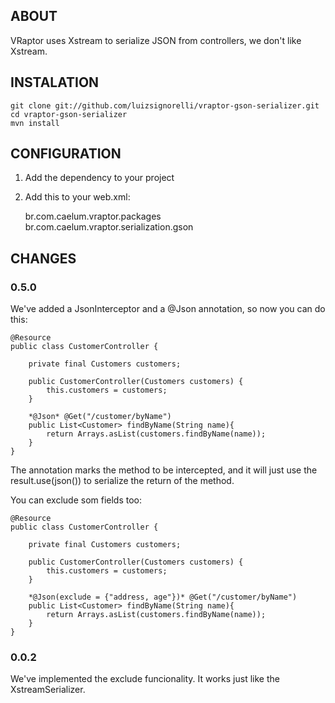 ## ABOUT

VRaptor uses Xstream to serialize JSON from controllers, we don't like Xstream.

## INSTALATION

    git clone git://github.com/luizsignorelli/vraptor-gson-serializer.git
    cd vraptor-gson-serializer
    mvn install

## CONFIGURATION

1. Add the dependency to your project
2. Add this to your web.xml:

    <context-param>
       <param-name>br.com.caelum.vraptor.packages</param-name>
       <param-value> br.com.caelum.vraptor.serialization.gson</param-value>
    </context-param>

## CHANGES

### 0.5.0

We've added a JsonInterceptor and a @Json annotation, so now you can do this:

    @Resource
    public class CustomerController {

        private final Customers customers;

        public CustomerController(Customers customers) {
            this.customers = customers;
        }

        *@Json* @Get("/customer/byName")
        public List<Customer> findByName(String name){
            return Arrays.asList(customers.findByName(name));
        }
    }

The annotation marks the method to be intercepted, and it will just use the result.use(json()) to serialize the return of the method.

You can exclude som fields too:

    @Resource
    public class CustomerController {

        private final Customers customers;

        public CustomerController(Customers customers) {
            this.customers = customers;
        }

        *@Json(exclude = {"address, age"})* @Get("/customer/byName")
        public List<Customer> findByName(String name){
            return Arrays.asList(customers.findByName(name));
        }
    }

### 0.0.2

We've implemented the exclude funcionality. It works just like the XstreamSerializer.
